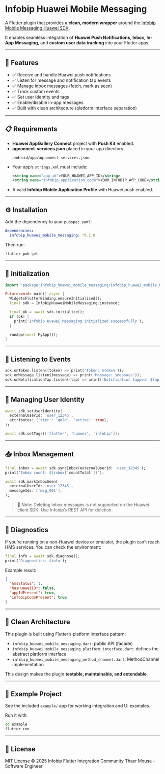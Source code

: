 # Infobip Huawei Mobile Messaging

A Flutter plugin that provides a **clean, modern wrapper** around the [Infobip Mobile Messaging Huawei SDK](https://github.com/infobip/mobile-messaging-sdk-huawei).

It enables seamless integration of **Huawei Push Notifications**, **Inbox**, **In-App Messaging**, and **custom user data tracking** into your Flutter apps.

---

## 🚀 Features

- ✅ Receive and handle Huawei push notifications
- ✅ Listen for message and notification tap events
- ✅ Manage inbox messages (fetch, mark as seen)
- ✅ Track custom events
- ✅ Set user identity and tags
- ✅ Enable/disable in-app messages
- ✅ Built with clean architecture (platform interface separation)

---

## 📋 Requirements

- **Huawei AppGallery Connect** project with **Push Kit** enabled.
- **agconnect-services.json** placed in your app directory:
  ```
  android/app/agconnect-services.json
  ```
- Your app’s `strings.xml` must include:
  ```xml
  <string name="app_id">YOUR_HUAWEI_APP_ID</string>
  <string name="infobip_application_code">YOUR_INFOBIP_APP_CODE</string>
  ```
- A valid **Infobip Mobile Application Profile** with Huawei push enabled.

---

## ⚙️ Installation

Add the dependency to your `pubspec.yaml`:

```yaml
dependencies:
  infobip_huawei_mobile_messaging: ^0.1.0
```

Then run:
```bash
flutter pub get
```

---

## 🧩 Initialization

```dart
import 'package:infobip_huawei_mobile_messaging/infobip_huawei_mobile_messaging.dart';

Future<void> main() async {
  WidgetsFlutterBinding.ensureInitialized();
  final sdk = InfobipHuaweiMobileMessaging.instance;

  final ok = await sdk.initialize();
  if (ok) {
    print('Infobip Huawei Messaging initialized successfully');
  }

  runApp(const MyApp());
}
```

---

## 🔔 Listening to Events

```dart
sdk.onToken.listen((token) => print('Token: $token'));
sdk.onMessage.listen((message) => print('Message: $message'));
sdk.onNotificationTap.listen((tap) => print('Notification tapped: $tap'));
```

---

## 👤 Managing User Identity

```dart
await sdk.setUserIdentity(
  externalUserId: 'user_12345',
  attributes: {'tier': 'gold', 'active': true},
);

await sdk.setTags(['flutter', 'huawei', 'infobip']);
```

---

## 📥 Inbox Management

```dart
final inbox = await sdk.syncInbox(externalUserId: 'user_12345');
print('Inbox count: ${inbox['countTotal']}');

await sdk.markInboxSeen(
  externalUserId: 'user_12345',
  messageIds: ['msg_001'],
);
```

> 📝 Note: Deleting inbox messages is not supported on the Huawei client SDK. Use Infobip’s REST API for deletion.

---

## 🧠 Diagnostics

If you’re running on a non-Huawei device or emulator, the plugin can’t reach HMS services.
You can check the environment:

```dart
final info = await sdk.diagnose();
print('Diagnostics: $info');
```

Example result:
```json
{
  "hmsStatus": 1,
  "hasHuaweiID": false,
  "appIdPresent": true,
  "infobipCodePresent": true
}
```

---

## 🧱 Clean Architecture

This plugin is built using Flutter’s platform interface pattern:
- `infobip_huawei_mobile_messaging.dart`: public API (facade)
- `infobip_huawei_mobile_messaging_platform_interface.dart`: defines the abstract platform interface
- `infobip_huawei_mobile_messaging_method_channel.dart`: MethodChannel implementation

This design makes the plugin **testable, maintainable, and extendable**.

---

## 🧰 Example Project

See the included `example/` app for working integration and UI examples.

Run it with:
```bash
cd example
flutter run
```

---

## 📄 License

MIT License © 2025 Infobip Flutter Integration Community
Thaer Mousa - Software Engineer
